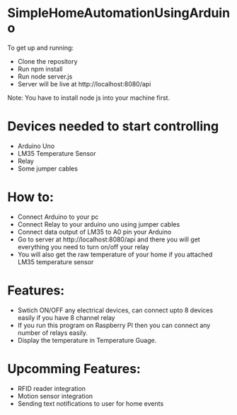 # SimpleHomeAutomationUsingArduino
To get up and running:
- Clone the repository
- Run npm install
- Run node server.js
- Server will be live at http://localhost:8080/api

Note: You have to install node js into your machine first.

# Devices needed to start controlling
- Arduino Uno
- LM35 Temperature Sensor
- Relay
- Some jumper cables

# How to: 
- Connect Arduino to your pc
- Connect Relay to your arduino uno using jumper cables
- Connect data output of LM35 to A0 pin your Arduino
- Go to server at http://localhost:8080/api and there you will get everything you need to turn on/off your relay
- You will also get the raw temperature of your home if you attached LM35 temperature sensor

# Features:
- Swtich ON/OFF any electrical devices, can connect upto 8 devices easily if you have 8 channel relay
- If you run this program on Raspberry PI then you can connect any number of relays easily.
- Display the temperature in Temperature Guage.

# Upcomming Features:
- RFID reader integration
- Motion sensor integration
- Sending text notifications to user for home events